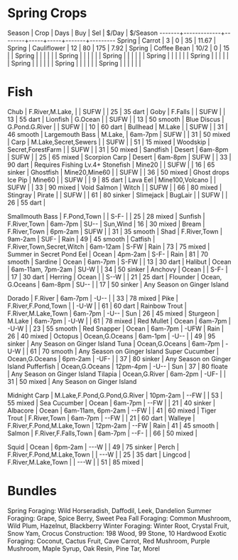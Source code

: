 # Spring Crops

Season | Crop        |   Days | Buy | Sel | $/Day | $/Season
-------+-------------+--------+-----+-----+-------+---------
Spring | Carrot      |    3   |   0 |  35 | 11.67 | 
Spring | Cauliflower |   12   |  80 | 175 |  7.92 | 
Spring | Coffee Bean |   10/2 |   0 |  15 |       |
Spring |             |        |     |     |       | 
Spring |             |        |     |     |       | 
Spring |             |        |     |     |       | 
Spring |             |        |     |     |       | 
Spring |             |        |     |     |       | 
Spring |             |        |     |     |       | 
Spring |             |        |     |     |       | 
Spring |             |        |     |     |       | 


# Fish
Chub            | F.River,M.Lake,              |                   | SUFW |           | 25  | 35 dart   |
Goby            | F.Falls                      |                   | SUFW |           | 13  | 55 dart   |
Lionfish        | G.Ocean                      |                   | SUFW |           | 13  | 50 smooth |
Blue Discus     | G.Pond.G.River               |                   | SUFW |           | 10  | 60 dart   |
Bullhead        | M.Lake                       |                   | SUFW |           | 31  | 46 smooth |
Largemouth Bass | M.Lake,                      | 6am-7pm           | SUFW |           | 31  | 50 mixed  |
Carp            | M.Lake,Secret,Sewers         |                   | SUFW |           | 51  | 15 mixed  |
Woodskip        | Secret,ForestFarm            |                   | SUFW |           | 31  | 50 mixed  |
Sandfish        | Desert                       | 6am-8pm           | SUFW |           | 25  | 65 mixed  |
Scorpion Carp   | Desert                       | 6am-8pm           | SUFW |           | 33  | 90 dart   | Requires Fishing Lv.4+
Stonefish       | Mine20                       |                   | SUFW |           | 16  | 65 sinker |
Ghostfish       | Mine20,Mine60                |                   | SUFW |           | 36  | 50 mixed  | Ghost drops
Ice Pip         | Mine60                       |                   | SUFW |           |  9  | 85 dart   |
Lava Eel        | Mine100,Volcano              |                   | SUFW |           | 33  | 90 mixed  |
Void Salmon     | Witch                        |                   | SUFW |           | 66  | 80 mixed  |
Stingray        | Pirate                       |                   | SUFW |           | 61  | 80 sinker |
Slimejack       | BugLair                      |                   | SUFW |           | 26  | 55 dart   |
											   
Smallmouth Bass | F.Pond,Town                  |                   | S-F- |           | 25  | 28 mixed  |
Sunfish         | F.River,Town                 | 6am-7pm           | SU-- | Sun,Wind  | 16  | 30 mixed  |
Bream           | F.River,Town                 | 6pm-2am           | SUFW |           | 31  | 35 smooth |
Shad            | F.River,Town                 | 9am-2am           | SUF- | Rain      | 49  | 45 smooth |
Catfish         | F.River,Town,Secret,Witch    | 6am-12am          | S-FW | Rain      | 73  | 75 mixed  | Summer in Secret Pond
Eel             | Ocean                        | 4pm-2am           | S-F- | Rain      | 81  | 70 smooth |
Sardine         | Ocean                        | 6am-7pm           | S-FW |           | 13  | 30 dart   |
Halibut         | Ocean                        | 6am-11am, 7pm-2am | SU-W |           | 34  | 50 sinker |
Anchovy         | Ocean                        |                   | S-F- |           | 17  | 30 dart   |
Herring         | Ocean                        |                   | S--W |           | 21  | 25 dart   |
Flounder        | Ocean, G.Oceans              | 6am-8pm           | SU-- |           | 17  | 50 sinker | Any Season on Ginger Island

Dorado          | F.River                      | 6am-7pm           | -U-- |           | 33  | 78 mixed  |
Pike            | F.River,F.Pond,Town          |                   | -U-W |           | 61  | 60 dart   |
Rainbow Trout   | F.River,M.Lake,Town          | 6am-7pm           | -U-- | Sun       | 26  | 45 mixed  |
Sturgeon        | M.Lake                       | 6am-7pm           | -U-W |           | 61  | 78 mixed  |
Red Mullet      | Ocean                        | 6am-7pm           | -U-W |           | 23  | 55 smooth |
Red Snapper     | Ocean                        | 6am-7pm           | -UFW | Rain      | 26  | 40 mixed  |
Octopus         | Ocean,G.Oceans               | 6am-1pm           | -U-- |           | 49  | 95 sinker | Any Season on Ginger Island
Tuna            | Ocean,G.Oceans               | 6am-7pm           | -U-W |           | 61  | 70 smooth | Any Season on Ginger Island
Super Cucumber  | Ocean,G.Oceans               | 6pm-2am           | -UF- |           | 37  | 80 sinker | Any Season on Ginger Island
Pufferfish      | Ocean,G.Oceans               | 12pm-4pm          | -U-- | Sun       | 37  | 80 floate | Any Season on Ginger Island
Tilapia         | Ocean,G.River                | 6am-2pm           | -UF- |           | 31  | 50 mixed  | Any Season on Ginger Island

Midnight Carp   | M.Lake,F.Pond,G.Pond,G.River | 10pm-2am          | --FW |           | 53  | 55 mixed  |
Sea Cucumber    | Ocean                        | 6am-7pm           | --FW |           | 21  | 40 sinker |
Albacore        | Ocean                        | 6am-11am, 6pm-2am | --FW |           | 41  | 60 mixed  |
Tiger Trout     | F.River,Town                 | 6am-7pm           | --FW |           | 21  | 60 dart   |
Walleye         | F.River,F.Pond,M.Lake,Town   | 12pm-2am          | --FW | Rain      | 41  | 45 smooth |
Salmon          | F.River,F.Falls,Town         | 6am-7pm           | --F- |           | 66  | 50 mixed  |

Squid           | Ocean                        | 6pm-2am           | ---W |           | 49  | 75 sinker |
Perch           | F.River,F.Pond,M.Lake,Town   |                   | ---W |           | 25  | 35 dart   |
Lingcod         | F.River,M.Lake,Town          |                   | ---W |           | 51  | 85 mixed  |

# Bundles
Spring Foraging: Wild Horseradish, Daffodil, Leek, Dandelion
Summer Foraging: Grape, Spice Berry, Sweet Pea
Fall Foraging: Common Mushroom, Wild Plum, Hazelnut, Blackberry
Winter Foraging: Winter Root, Crystal Fruit, Snow Yam, Crocus
Construction: 198 Wood, 99 Stone, 10 Hardwood
Exotic Foraging: Coconut, Cactus Fruit, Cave Carrot, Red Mushroom, Purple Mushroom, Maple Syrup, Oak Resin, Pine Tar, Morel
